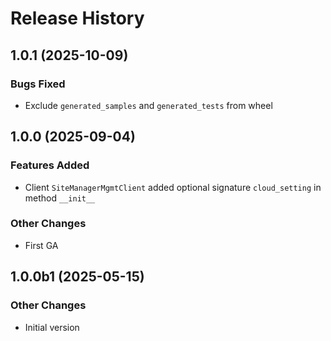 # Release History

## 1.0.1 (2025-10-09)

### Bugs Fixed

- Exclude `generated_samples` and `generated_tests` from wheel

## 1.0.0 (2025-09-04)

### Features Added

  - Client `SiteManagerMgmtClient` added optional signature `cloud_setting` in method `__init__`

### Other Changes

  - First GA

## 1.0.0b1 (2025-05-15)

### Other Changes

  - Initial version
